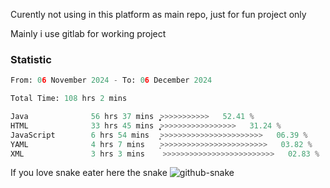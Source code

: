 Curently not using in this platform as main repo, just for fun project only

Mainly i use gitlab for working project

### Statistic
<!--START_SECTION:waka-->

```python
From: 06 November 2024 - To: 06 December 2024

Total Time: 108 hrs 2 mins

Java              56 hrs 37 mins  ͎͎͎͎͎͎͎͎͎͎͎͎͎͙>>>>>>>>>>>   52.41 %
HTML              33 hrs 45 mins  ͎͎͎͎͎͎͎̞>>>>>>>>>>>>>>>>>   31.24 %
JavaScript        6 hrs 54 mins   ͎̝>>>>>>>>>>>>>>>>>>>>>>>   06.39 %
YAML              4 hrs 7 mins    ͎>>>>>>>>>>>>>>>>>>>>>>>>   03.82 %
XML               3 hrs 3 mins    >>>>>>>>>>>>>>>>>>>>>>>>>   02.83 %
```

<!--END_SECTION:waka-->

If you love snake eater here the snake 
<picture>
  <source media="(prefers-color-scheme: dark)" srcset="https://github.com/pradana4648/pradana4648/blob/c0566a83ca6ea5f2e46bab00e717c4c82b4b5c4c/github-contribution-grid-snake-dark.svg" />
  <source media="(prefers-color-scheme: light)" srcset="https://github.com/pradana4648/pradana4648/blob/c0566a83ca6ea5f2e46bab00e717c4c82b4b5c4c/github-contribution-grid-snake.svg" />
  <img alt="github-snake" src="https://github.com/pradana4648/pradana4648/blob/c0566a83ca6ea5f2e46bab00e717c4c82b4b5c4c/github-contribution-grid-snake.svg" />
</picture>
